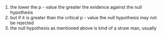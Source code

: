 1. the lower the p - value the greater the evidence against the null hypothesis 
2. but if it is greater than the critical p - value the null hypothesis may not be rejected 
3. the null hypothesis as mentioned above is kind of a straw man, usually 